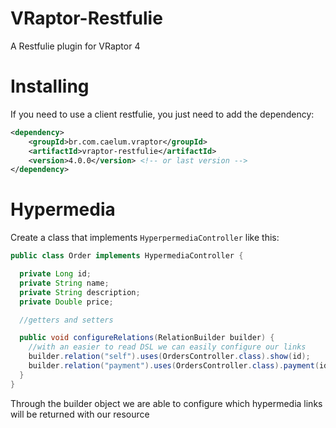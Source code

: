 VRaptor-Restfulie
========================

A Restfulie plugin for VRaptor 4

Installing
========================

If you need to use a client restfulie, you just need to add the dependency:

```xml
<dependency>
	<groupId>br.com.caelum.vraptor</groupId>
	<artifactId>vraptor-restfulie</artifactId>
	<version>4.0.0</version> <!-- or last version -->
</dependency>
```
Hypermedia
========================

Create a class that implements `HyperpermediaController` like this:

```java
public class Order implements HypermediaController {

  private Long id;
  private String name;
  private String description;
  private Double price;

  //getters and setters

  public void configureRelations(RelationBuilder builder) {
    //with an easier to read DSL we can easily configure our links
    builder.relation("self").uses(OrdersController.class).show(id);
    builder.relation("payment").uses(OrdersController.class).payment(id);
  }
}
```
Through the builder object we are able to configure which hypermedia links will be returned with our resource

